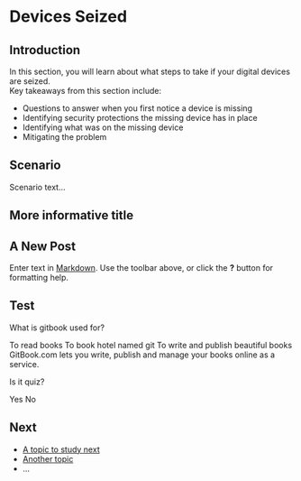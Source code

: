 # Devices Seized
## Introduction
In this section, you will learn about what steps to take if your digital devices are seized.
<br>
Key takeaways from this section include:
- Questions to answer when you first notice a device is missing
- Identifying security protections the missing device has in place
- Identifying what was on the missing device
- Mitigating the problem


## Scenario
Scenario text...

## More informative title
## A New Post

Enter text in [Markdown](http://daringfireball.net/projects/markdown/). Use the toolbar above, or click the **?** button for formatting help.


## Test
<quiz name="Gitbook Quiz">
    <question multiple>
        <p>What is gitbook used for?</p>
        <answer correct>To read books</answer>
        <answer>To book hotel named git</answer>
        <answer correct>To write and publish beautiful books</answer>
        <explanation>GitBook.com lets you write, publish and manage your books online as a service.</explanation>
    </question>
    <question>
        <p>Is it quiz?</p>
        <answer correct>Yes</answer>
        <answer>No</answer>
    </question>
</quiz>

## Next
 * [A topic to study next](en/topics/_topic/_unit/index.md)
 * [Another topic](en/topics/_topic/_unit/index.md)
 * ...

